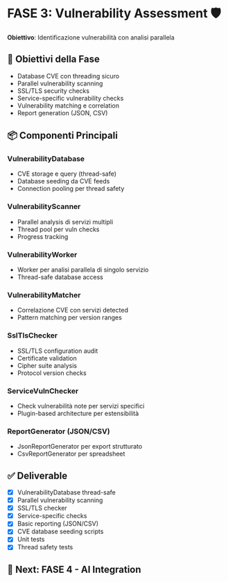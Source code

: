 # FASE 3: Vulnerability Assessment 🛡️

**Obiettivo**: Identificazione vulnerabilità con analisi parallela

## 🎯 Obiettivi della Fase

- Database CVE con threading sicuro
- Parallel vulnerability scanning
- SSL/TLS security checks
- Service-specific vulnerability checks
- Vulnerability matching e correlation
- Report generation (JSON, CSV)

## 📦 Componenti Principali

### VulnerabilityDatabase
- CVE storage e query (thread-safe)
- Database seeding da CVE feeds
- Connection pooling per thread safety

### VulnerabilityScanner
- Parallel analysis di servizi multipli
- Thread pool per vuln checks
- Progress tracking

### VulnerabilityWorker
- Worker per analisi parallela di singolo servizio
- Thread-safe database access

### VulnerabilityMatcher
- Correlazione CVE con servizi detected
- Pattern matching per version ranges

### SslTlsChecker
- SSL/TLS configuration audit
- Certificate validation
- Cipher suite analysis
- Protocol version checks

### ServiceVulnChecker
- Check vulnerabilità note per servizi specifici
- Plugin-based architecture per estensibilità

### ReportGenerator (JSON/CSV)
- JsonReportGenerator per export strutturato
- CsvReportGenerator per spreadsheet

## ✅ Deliverable

- [x] VulnerabilityDatabase thread-safe
- [x] Parallel vulnerability scanning
- [x] SSL/TLS checker
- [x] Service-specific checks
- [x] Basic reporting (JSON/CSV)
- [x] CVE database seeding scripts
- [x] Unit tests
- [x] Thread safety tests

## 🔄 Next: FASE 4 - AI Integration